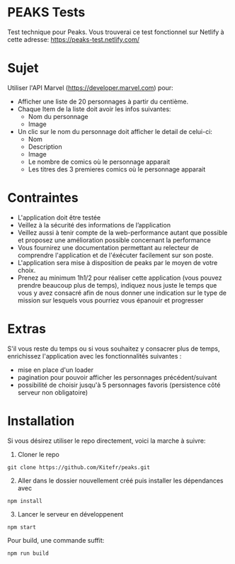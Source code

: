 # PEAKS Tests

Test technique pour Peaks.
Vous trouverai ce test fonctionnel sur Netlify à cette adresse:
https://peaks-test.netlify.com/

# Sujet

Utiliser l'API Marvel (https://developer.marvel.com) pour:

- Afficher une liste de 20 personnages à partir du centième.
- Chaque Item de la liste doit avoir les infos suivantes:
  - Nom du personnage
  - Image
- Un clic sur le nom du personnage doit afficher le detail de celui-ci:
  - Nom
  - Description
  - Image
  - Le nombre de comics où le personnage apparait
  - Les titres des 3 premieres comics où le personnage apparait

# Contraintes

- L'application doit être testée
- Veillez à la sécurité des informations de l’application
- Veillez aussi à tenir compte de la web-performance autant que possible et proposez une amélioration possible concernant la performance
- Vous fournirez une documentation permettant au relecteur de comprendre l'application et de l'éxécuter facilement sur son poste.
- L'application sera mise à disposition de peaks par le moyen de votre choix.
- Prenez au minimum 1h1/2 pour réaliser cette application (vous pouvez prendre beaucoup plus de temps), indiquez nous juste le temps que vous y avez consacré afin de nous donner une indication sur le type de mission sur lesquels vous pourriez vous épanouir et progresser

# Extras

S'il vous reste du temps ou si vous souhaitez y consacrer plus de temps, enrichissez l'application avec les fonctionnalités suivantes :

- mise en place d'un loader
- pagination pour pouvoir afficher les personnages précédent/suivant
- possibilité de choisir jusqu'à 5 personnages favoris (persistence côté serveur non obligatoire)

# Installation

Si vous désirez utiliser le repo directement, voici la marche à suivre:

1.  Cloner le repo

```
git clone https://github.com/Kitefr/peaks.git
```

2.  Aller dans le dossier nouvellement créé puis installer les dépendances avec

```
npm install
```

3.  Lancer le serveur en développenent

```
npm start
```

Pour build, une commande suffit:

```
npm run build
```
